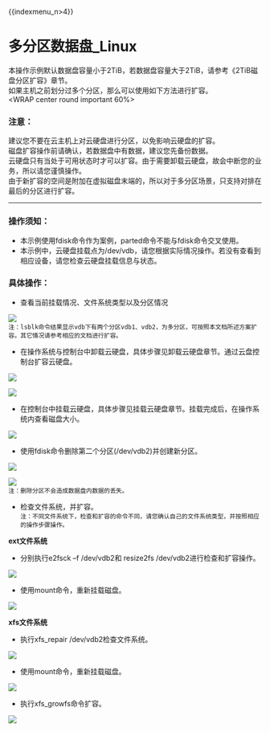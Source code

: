 {{indexmenu_n>4}}

# 多分区数据盘_Linux

本操作示例默认数据盘容量小于2TiB，若数据盘容量大于2TiB，请参考《2TiB磁盘分区扩容》章节。  
如果主机之前划分过多个分区，那么可以使用如下方法进行扩容。  
<WRAP center round important 60%>

### 注意：

建议您不要在云主机上对云硬盘进行分区，以免影响云硬盘的扩容。  
磁盘扩容操作前请确认，若数据盘中有数据，建议您先备份数据。  
云硬盘只有当处于可用状态时才可以扩容。由于需要卸载云硬盘，故会中断您的业务，所以请您谨慎操作。  
由于新扩容的空间是附加在虚拟磁盘末端的，所以对于多分区场景，只支持对排在最后的分区进行扩容。  
</WRAP>

-----

### 操作须知：

* 本示例使用fdisk命令作为案例，parted命令不能与fdisk命令交叉使用。  
* 本示例中，云硬盘挂载点为/dev/vdb，请您根据实际情况操作。若没有查看到相应设备，请您检查云硬盘挂载信息与状态。  

### 具体操作：

* 查看当前挂载情况、文件系统类型以及分区情况  

![](/images/userguide/extend/df-h3.png)  
    `注：lsblk命令结果显示vdb下有两个分区vdb1、vdb2，为多分区，可按照本文档所述方案扩容。其它情况请参考相应的文档进行扩容。`  



* 在操作系统与控制台中卸载云硬盘，具体步骤见卸载云硬盘章节。通过云盘控制台扩容云硬盘。

![](/images/userguide/extend/image31.jpg)  

![](/images/userguide/extend/image32.jpg)  
    
* 在控制台中挂载云硬盘，具体步骤见挂载云硬盘章节。挂载完成后，在操作系统内查看磁盘大小。  

![](/images/userguide/extend/image33.jpg)  
    
* 使用fdisk命令删除第二个分区(/dev/vdb2)并创建新分区。  

![](/images/userguide/extend/image34.jpg) 

![](/images/userguide/extend/image35.jpg)  
    `注：删除分区不会造成数据盘内数据的丢失。`  
    
* 检查文件系统，并扩容。  
    `注：不同文件系统下，检查和扩容的命令不同，请您确认自己的文件系统类型，并按照相应的操作步骤操作。`  

**ext文件系统**  

* 分别执行e2fsck –f /dev/vdb2和 resize2fs /dev/vdb2进行检查和扩容操作。  

![](/images/userguide/extend/e2fsck-duo.png)  

* 使用mount命令，重新挂载磁盘。  

![](/images/userguide/extend/mount3.png)  

**xfs文件系统**  

* 执行xfs\_repair /dev/vdb2检查文件系统。  
  
![](/images/userguide/extend/xfs_repair-duo.png)  
    
* 使用mount命令，重新挂载磁盘。

![](/images/userguide/extend/mount4.png)  
    
* 执行xfs\_growfs命令扩容。  

![](/images/userguide/extend/xfs_growfs-duo.png)

